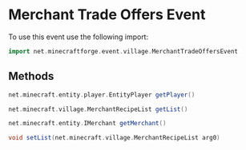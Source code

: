 # Merchant Trade Offers Event

To use this event use the following import:
```groovy
import net.minecraftforge.event.village.MerchantTradeOffersEvent
```

## Methods
```groovy
net.minecraft.entity.player.EntityPlayer getPlayer()
```

```groovy
net.minecraft.village.MerchantRecipeList getList()
```

```groovy
net.minecraft.entity.IMerchant getMerchant()
```

```groovy
void setList(net.minecraft.village.MerchantRecipeList arg0)
```
